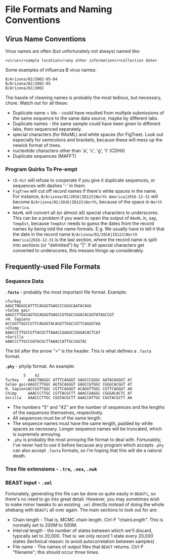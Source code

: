 # File Formats and Naming Conventions
## Virus Name Conventions
Virus names are often (but unfortunately not always) named like:

```
<virus>/<sample location>/<any other information>/<collection date>
```

Some examples of influenza B virus names:

```
B/Arizona/02/2002-05-04
B/Arizona/02/2002-05
B/Arizona/02/2002
```

The hassle of cleaning names is probably the most tedious, but necessary, chore. Watch out for all these:
 - Duplicate name + Ids - could have resulted from multiple submissions of the same sequence to the same data source, maybe by different labs.
 - Duplicate names - the same sample could have been given to different labs, then sequenced separately.
 - special characters (for RAxML) and white spaces (for FigTree). Look out especially for semicolons and brackets, because these will mess up the newick format of trees.
 - nucleotide characters other than 'a', 'c', 'g', 't' (CDHit)
 - Duplicate sequences (MAFFT)

### Program Quirks To Pre-empt
 - `CD-Hit` will refuse to cooperate if you give it duplicate sequences, or sequences with dashes '-' in them.
 - `FigTree` will cut off record names if there's white spaces in the name. For instance, `B/Arizona/02/2016|ID123|North America|2016-12-31` will become `B/Arizona/02/2016|ID123|North`, because of the space in `North America`.
 - `RAxML` will convert all (or almost all) special characters to underscores. This can be a problem if you want to open the output of `RAxML` in, say, `TempEst`, because `TempEst` needs to guess the dates from the record names by being told the name formats. E.g. We usually have to tell it that the date in the record name `B/Arizona/02/2016|ID123|North America|2016-12-31` is the last section, where the record name is split into sections (or "delimited") by "|". If all special characters get converted to underscores, this messes things up considerably.

## Frequently-used File Formats
### Sequence Data
**`.fasta`** - probably the most important file format. Example:

```
>Turkey
AAGCTNGGGCATTTCAGGGTGAGCCCGGGCAATACAGG
>Salmo gair
AAGCCTTGGCAGTGCAGGGTGAGCCGTGGCCGGGCACGGTATAGCCGT
>H. Sapiens
ACCGGTTGGCCGTTCAGGGTACAGGTTGGCCGTTCAGGGTAA
>Chimp
AAACCCTTGCCGTTACGCTTAAACCGAGGCCGGGACACTCAT
>Gorilla
AAACCCTTGCCGGTACGCTTAAACCATTGCCGGTAC
```

The bit after the arrow ">" is the header. This is what defines a `.fasta` format.

**`.phy`** - phylip format. An example:

```
        5    42
Turkey    AAGCTNGGGC ATTTCAGGGT GAGCCCGGGC AATACAGGGT AT
Salmo gairAAGCCTTGGC AGTGCAGGGT GAGCCGTGGC CGGGCACGGT AT
H. SapiensACCGGTTGGC CGTTCAGGGT ACAGGTTGGC CGTTCAGGGT AA
Chimp     AAACCCTTGC CGTTACGCTT AAACCGAGGC CGGGACACTC AT
Gorilla   AAACCCTTGC CGGTACGCTT AAACCATTGC CGGTACGCTT AA
```
- The numbers "5" and "42" are the number of sequences and the lengths of the sequences themselves, respectively.
- All sequences must be of the same length.
- The sequence names must have the same length, padded by white spaces as necessary. Longer sequence names will be truncated, which is supremely annoying.
- `.phy` is probably the most annoying file format to deal with. Fortunately, I've never had to use it before because any program which accepts `.phy` can also accept `.fasta` formats, so I'm hoping that this will die a natural death.

### Tree file extensions - `.tre`, `.nex`, `.nwk`
### BEAST input - `.xml`
Fortunately, generating this file can be done so quite easily in `BEAUTi`, so there's no need to go into great detail. However, you may sometimes wish to make minor tweaks to an existing `.xml` directly instead of doing the whole shebang with `BEAUTi` all over again. The main sections to look out for are:
 - Chain length - That is, MCMC chain length. Ctrl-F "chainLength". This is normally set to 200M to 500M.
 - Interval length - the number of states between which we'll discard, typically set to 20,000. That is: we only record 1 state every 20,000 states (technical reason: to avoid autocorrelation between samples).
 - File name - The names of output files that `BEAST` returns. Ctrl-F "filename"; this should occur three times.
